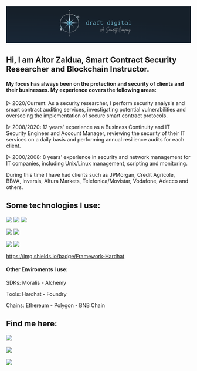 ![image](https://github.com/aitorzaldua/aitorzaldua/blob/main/bannerGit.png)

## Hi, I am Aitor Zaldua, Smart Contract Security Researcher and Blockchain Instructor.

#### My focus has always been on the protection and security of clients and their businesses. My experience covers the following areas:

▻ 2020/Current: As a security researcher, I perform security analysis and smart contract auditing services, investigating potential vulnerabilities and overseeing the implementation of secure smart contract protocols. 

▻ 2008/2020: 12 years' experience as a Business Continuity and IT Security Engineer and Account Manager, reviewing the security of their IT services on a daily basis and performing annual resilience audits for each client.

▻ 2000/2008: 8 years' experience in security and network management for IT companies, including Unix/Linux management, scripting and monitoring.

During this time I have had clients such as JPMorgan, Credit Agricole, BBVA, Inversis, Altura Markets, Telefonica/Movistar, Vodafone, Adecco and others.


## Some technologies I use:
![](https://img.shields.io/badge/Solidity-e6e6e6?style=for-the-badge&logo=solidity&logoColor=black) ![](https://img.shields.io/badge/Rust-black?style=for-the-badge&logo=rust&logoColor=#E57324) ![](https://img.shields.io/badge/JavaScript-323330?style=for-the-badge&logo=javascript&logoColor=F7DF1E)

![](https://img.shields.io/badge/OpenZeppelin-4E5EE4?logo=OpenZeppelin&logoColor=fff&style=for-the-badge) ![](https://img.shields.io/badge/chainlink-375BD2?style=for-the-badge&logo=chainlink&logoColor=white) 

![](https://img.shields.io/badge/React-20232A?style=for-the-badge&logo=react&logoColor=61DAFB) ![](https://img.shields.io/badge/Tailwind_CSS-38B2AC?style=for-the-badge&logo=tailwind-css&logoColor=white)

https://img.shields.io/badge/Framework-Hardhat

#### Other Enviroments I use: 

SDKs: Moralis  - Alchemy

Tools: Hardhat - Foundry

Chains: Ethereum - Polygon - BNB Chain

## Find me here:

[![](https://img.shields.io/badge/LinkedIn-0077B5?style=for-the-badge&logo=linkedin&logoColor=white)](https://www.linkedin.com/in/aitor-zaldua/) 

[![](https://img.shields.io/badge/Twitter-1DA1F2?style=for-the-badge&logo=twitter&logoColor=white)](https://twitter.com/azdraft_) 

[![](https://img.shields.io/badge/Medium-12100E?style=for-the-badge&logo=medium&logoColor=white)](https://aitorzaldua.medium.com/)


